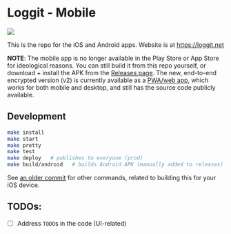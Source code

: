 # Loggit - Mobile

[![](https://github.com/BrunoBernardino/loggit-mobile/workflows/Run%20Tests/badge.svg)](https://github.com/BrunoBernardino/loggit-mobile/actions?workflow=Run+Tests)

This is the repo for the iOS and Android apps. Website is at https://loggit.net

**NOTE**: The mobile app is no longer available in the Play Store or App Store for ideological reasons. You can still build it from this repo yourself, or download + install the APK from the [Releases page](https://github.com/BrunoBernardino/loggit-mobile/releases). The new, end-to-end encrypted version (v2) is currently available as a [PWA/web app](https://app.loggit.net), which works for both mobile and desktop, and still has the source code publicly available.

## Development

```bash
make install
make start
make pretty
make test
make deploy   # publishes to everyone (prod)
make build/android   # builds Android APK (manually added to releases)
```

See [an older commit](https://github.com/BrunoBernardino/loggit-mobile/tree/baf1b3288e88b2ee0a5158a7dc1c042435afc763#development) for other commands, related to building this for your iOS device.

## TODOs:

- [ ] Address `TODO`s in the code (UI-related)
